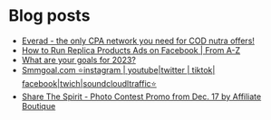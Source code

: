 # Blog posts
<!-- BLOG-POST-LIST:START -->
- [Everad - the only CPA network you need for COD nutra offers!](https://afflift.com/f/threads/everad-the-only-cpa-network-you-need-for-cod-nutra-offers.7700/)
- [How to Run Replica Products Ads on Facebook | From A-Z](https://afflift.com/f/threads/how-to-run-replica-products-ads-on-facebook-from-a-z.10088/)
- [What are your goals for 2023?](https://afflift.com/f/threads/what-are-your-goals-for-2023.10077/)
- [Smmgoal.com ⭐instagram | youtube|twitter | tiktok| facebook|twich|soundcloudltraffic⭐](https://afflift.com/f/threads/smmgoal-com-%E2%AD%90instagram-youtube-twitter-tiktok-facebook-twich-soundcloudltraffic%E2%AD%90.6393/)
- [Share The Spirit - Photo Contest Promo from Dec. 17 by Affiliate Boutique](https://afflift.com/f/threads/share-the-spirit-photo-contest-promo-from-dec-17-by-affiliate-boutique.10087/)
<!-- BLOG-POST-LIST:END -->
